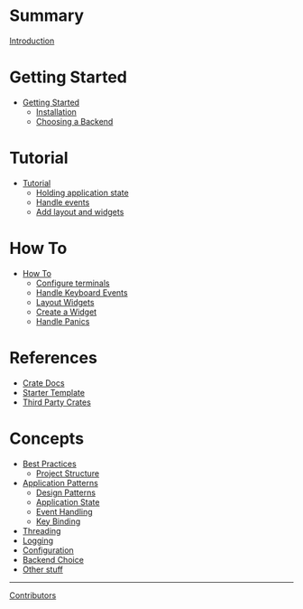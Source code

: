 # Summary

[Introduction](./README.md)

# Getting Started

- [Getting Started](./getting-started/getting-started.md)
  - [Installation](./getting-started/installation.md)
  - [Choosing a Backend](./getting-started/choosing-a-backend.md)

# Tutorial

- [Tutorial](./tutorial/README.md)
  - [Holding application state](./tutorial/app.md)
  - [Handle events]()
  - [Add layout and widgets]()

# How To

- [How To]()
  - [Configure terminals]()
  - [Handle Keyboard Events]()
  - [Layout Widgets]()
  - [Create a Widget]()
  - [Handle Panics]()

# References

- [Crate Docs]()
- [Starter Template]()
- [Third Party Crates]()

# Concepts

- [Best Practices]()
  - [Project Structure]()
- [Application Patterns]()
  - [Design Patterns]()
  - [Application State]()
  - [Event Handling]()
  - [Key Binding]()
- [Threading]()
- [Logging]()
- [Configuration]()
- [Backend Choice]()
- [Other stuff]()

---

[Contributors](contributors.md)
